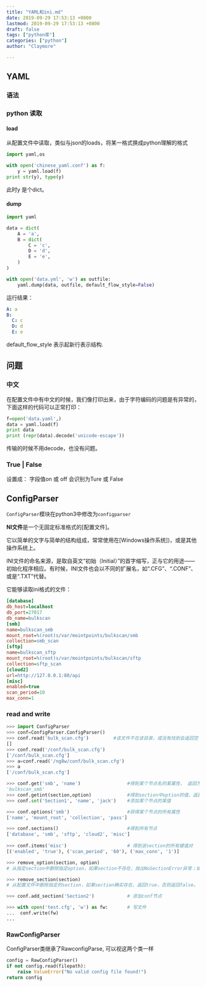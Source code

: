 ```yaml
---
title: "YAML和ini.md"
date: 2019-09-29 17:53:13 +0800
lastmod: 2019-09-29 17:53:13 +0800
draft: false
tags: ["python库"]
categories: ["python"]
author: "Claymore"

---
```



## YAML

### 语法



### python 读取

#### load

从配置文件中读取，类似与json的loads，将某一格式换成python理解的格式

```python
import yaml,os

with open('chinese_yaml.conf') as f:
    y = yaml.load(f)
print str(y), type(y)
```

此时y 是个dict。



#### dump

```python
import yaml

data = dict(
    A = 'a',
    B = dict(
        C = 'c',
        D = 'd',
        E = 'e',
    )
)

with open('data.yml', 'w') as outfile:
    yaml.dump(data, outfile, default_flow_style=False)
```

运行结果：

```yaml
A: a
B:
  C: c
  D: d
  E: e
```

default_flow_style 表示起新行表示结构.



## 问题

### 中文

在配置文件中有中文的时候，我们像打印出来，由于字符编码的问题是有异常的，下面这样的代码可以正常打印：

```python
f=open('data.yaml',)
data = yaml.load(f)
print data
print (repr(data).decode('unicode-escape'))
```



传输的时候不用decode，也没有问题。



### True | False

设置成： 字段值on 或 off 会识别为Ture 或 False



## ConfigParser

`ConfigParser`模块在python3中修改为`configparser`

**NI文件**是一个无固定标准格式的[配置文件]。

它以简单的文字与简单的结构组成，常常使用在[Windows操作系统])，或是其他操作系统上。

INI文件的命名来源，是取自英文“初始（Initial）”的首字缩写，正与它的用途——初始化程序相应。有时候，INI文件也会以不同的扩展名，如“.CFG”、“.CONF”、或是“.TXT”代替。

它能够读取ini格式的文件：

```ini
[database]
db_host=localhost
db_port=27017
db_name=bulkscan
[smb]
name=bulkscan_smb
mount_root=%(root)s/var/mointpoints/bulkscan/smb
collection=smb_scan
[sftp]
name=bulkscan_sftp
mount_root=%(root)s/var/mointpoints/bulkscan/sftp
collection=sftp_scan
[cloud2]
url=http://127.0.0.1:80/api
[misc]
enabled=true
scan_period=10
max_conn=1
```



### read and write

```python
>>> import ConfigParser
>>> conf=ConfigParser.ConfigParser()
>>> conf.read('bulk_scan.cfg')         #该文件不在该目录，或没有找到会返回空
[]
>>> conf.read('/conf/bulk_scan.cfg')
['/conf/bulk_scan.cfg']
>>> a=conf.read('/ng8w/conf/bulk_scan.cfg')
>>> a
['/conf/bulk_scan.cfg']

>>> conf.get('smb', 'name')                 #得到某个节点名的某属性， 返回为str
'bulkscan_smb'
>>> conf.getint(section,option)             #得到section中option的值，返回为int类型，还有相应的getboolean()和getfloat() 函数。
>>> conf.set('Section1', 'name', 'jack')    #添加某个节点的某值

>>> conf.options('smb') 					#获得某个节点的所有属性
['name', 'mount_root', 'collection', 'pass']

>>> conf.sections()                         #得到所有节点
['database', 'smb', 'sftp', 'cloud2', 'misc']
 
>>> conf.items('misc')                      # 得到该section的所有键值对
[('enabled', 'true'), ('scan_period', '60'), ('max_conn', '1')]

>>> remove_option(section, option)
# 从指定section中删除指定option，如果section不存在，抛出NoSectionError异常；如果option存在，则删除，并返回True；否则返回false

>>> remove_section(section)
# 从配置文件中删除指定的section，如果section确实存在，返回true，否则返回false。

>>> conf.add_section('Section2')   			# 添加conf节点

>>> with open('test.cfg', 'w') as fw:       # 写文件
...  conf.write(fw)
... 

```



### RawConfigParser

ConfigParser类继承了RawconfigParse, 可以视这两个类一样

```python
config = RawConfigParser()
if not config.read(filepath):
    raise ValueError("No valid config file found!")
return config
```

